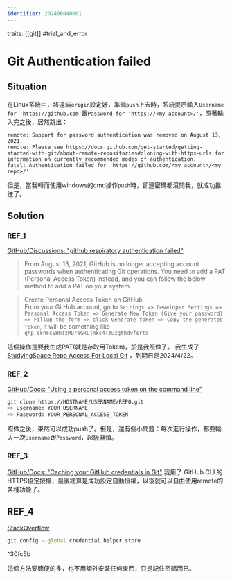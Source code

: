 ```yaml
---
identifier: 202406040001
---
```

traits: [[git]] #trial_and_error
# Git Authentication failed
## Situation
在Linux系統中，將遠端`origin`設定好，準備`push`上去時，系統提示輸入`Username for 'https://github.com'`跟`Password for 'https://<my account>/'`，照著輸入完之後，居然跳出：
```(command prompt)
remote: Support for password authentication was removed on August 13, 2021.
remote: Please see https://docs.github.com/get-started/getting-started-with-git/about-remote-repositories#cloning-with-https-urls for information on currently recommended modes of authentication.
fatal: Authentication failed for 'https://github.com/<my account>/<my repo>/'
```
但是，當我轉而使用windows的cmd操作`push`時，卻連密碼都沒問我，就成功推送了。

## Solution
### REF_1 
[GitHub/Discussions: "github respiratory authentication failed"](https://github.com/orgs/community/discussions/29193)

> From August 13, 2021, GitHub is no longer accepting account passwords when authenticating Git operations. You need to add a PAT (Personal Access Token) instead, and you can follow the below method to add a PAT on your system.

> Create Personal Access Token on GitHub  
> From your GitHub account, go to `Settings => Developer Settings => Personal Access Token => Generate New Token (Give your password) => Fillup the form => click Generate token => Copy the generated Token`, it will be something like `ghp_sFhFsSHhTzMDreGRLjmks4Tzuzgthdvfsrta`

這個操作是要我生成PAT(就是存取用Token)，於是我照做了。
我生成了[StudyingSpace Repo Access For Local Git](https://github.com/settings/personal-access-tokens/2995466) ，到期日是2024/4/22。

### REF_2 
[GitHub/Docs: "Using a personal access token on the command line"](https://docs.github.com/en/enterprise-server@3.9/authentication/keeping-your-account-and-data-secure/managing-your-personal-access-tokens#using-a-personal-access-token-on-the-command-line)
```bash
git clone https://HOSTNAME/USERNAME/REPO.git
>> Username: YOUR_USERNAME
>> Password: YOUR_PERSONAL_ACCESS_TOKEN
```
照做之後，果然可以成功push了。但是，還有個小問題：每次進行操作，都要輸入一次`Username`跟`Password`，超級麻煩。

### REF_3 
[GitHub/Docs: "Caching your GitHub credentials in Git"](https://docs.github.com/en/enterprise-server@3.9/get-started/getting-started-with-git/caching-your-github-credentials-in-git)
我用了 GitHub CLI 的HTTPS協定授權，最後總算是成功設定自動授權，以後就可以自由使用remote的各種功能了。

## REF_4 
[StackOverflow](https://stackoverflow.com/questions/35942754/how-can-i-save-username-and-password-in-git)
```bash
git config --global credential.helper store
```

^30fc5b

這個方法要簡便的多，也不用額外安裝任何東西，只是記住密碼而已。